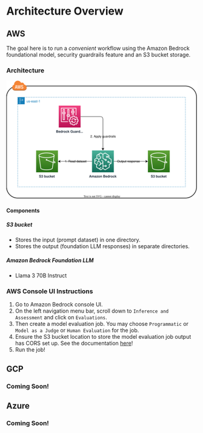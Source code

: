 # Architecture Overview

## AWS

The goal here is to run a *convenient* workflow using the Amazon Bedrock foundational model, security guardrails feature and an S3 bucket storage.

### Architecture
![AWS Architecture Overview](img/aws_architecture.svg)

#### Components

##### S3 bucket
* Stores the input (prompt dataset) in one directory.
* Stores the output (foundation LLM responses) in separate directories.

##### Amazon Bedrock Foundation LLM
* Llama 3 70B Instruct

### AWS Console UI Instructions
1. Go to Amazon Bedrock console UI.
2. On the left navigation menu bar, scroll down to `Inference and Assessment` and click on `Evaluations`.
3. Then create a model evaluation job. You may choose `Programmatic` or `Model as a Judge` or `Human Evaluation` for the job.
4. Ensure the S3 bucket location to store the model evaluation job output has CORS set up. See the documentation [here](https://docs.aws.amazon.com/bedrock/latest/userguide/model-evaluation-security-cors.html)!
5. Run the job!

## GCP
### Coming Soon!

## Azure
### Coming Soon!


